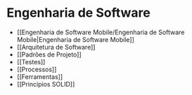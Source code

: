 # Engenharia de Software

- [[Engenharia de Software Mobile/Engenharia de Software Mobile|Engenharia de Software Mobile]]
- [[Arquitetura de Software]]
- [[Padrões de Projeto]]
- [[Testes]]
- [[Processos]]
- [[Ferramentas]]
- [[Princípios SOLID]]
